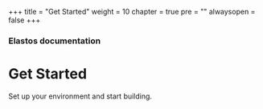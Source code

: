 +++
title = "Get Started"
weight = 10
chapter = true
pre = ""
alwaysopen = false
+++

### Elastos documentation

# Get Started

Set up your environment and start building.